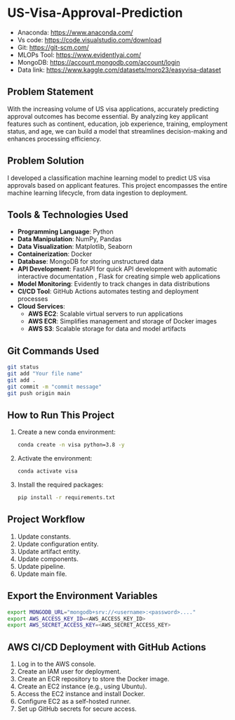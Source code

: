 # US-Visa-Approval-Prediction

- Anaconda: https://www.anaconda.com/
- Vs code: https://code.visualstudio.com/download
- Git: https://git-scm.com/
- MLOPs Tool: https://www.evidentlyai.com/
- MongoDB: https://account.mongodb.com/account/login
- Data link: https://www.kaggle.com/datasets/moro23/easyvisa-dataset

## Problem Statement

With the increasing volume of US visa applications, accurately predicting approval outcomes has become essential. By analyzing key applicant features such as continent, education, job experience, training, employment status, and age, we can build a model that streamlines decision-making and enhances processing efficiency.

## Problem Solution

I developed a classification machine learning model to predict US visa approvals based on applicant features. This project encompasses the entire machine learning lifecycle, from data ingestion to deployment.

## Tools & Technologies Used

- **Programming Language**: Python
- **Data Manipulation**: NumPy, Pandas
- **Data Visualization**: Matplotlib, Seaborn
- **Containerization**: Docker
- **Database**: MongoDB for storing unstructured data
- **API Development**: FastAPI for quick API development with automatic interactive documentation , Flask for creating simple web applications
- **Model Monitoring**: Evidently to track changes in data distributions
- **CI/CD Tool**: GitHub Actions automates testing and deployment processes
- **Cloud Services**:
  - **AWS EC2**: Scalable virtual servers to run applications
  - **AWS ECR**: Simplifies management and storage of Docker images
  - **AWS S3**: Scalable storage for data and model artifacts

## Git Commands Used

```bash
git status
git add "Your file name"
git add .
git commit -m "commit message"
git push origin main
```

## How to Run This Project

1. Create a new conda environment:
   ```bash
   conda create -n visa python=3.8 -y
   ```
2. Activate the environment:
   ```bash
   conda activate visa
   ```
3. Install the required packages:
   ```bash
   pip install -r requirements.txt
   ```

## Project Workflow

1. Update constants.
2. Update configuration entity.
3. Update artifact entity.
4. Update components.
5. Update pipeline.
6. Update main file.

## Export the Environment Variables

```bash
export MONGODB_URL="mongodb+srv://<username>:<password>...."
export AWS_ACCESS_KEY_ID=<AWS_ACCESS_KEY_ID>
export AWS_SECRET_ACCESS_KEY=<AWS_SECRET_ACCESS_KEY>
```

## AWS CI/CD Deployment with GitHub Actions

1. Log in to the AWS console.
2. Create an IAM user for deployment.
3. Create an ECR repository to store the Docker image.
4. Create an EC2 instance (e.g., using Ubuntu).
5. Access the EC2 instance and install Docker.
6. Configure EC2 as a self-hosted runner.
7. Set up GitHub secrets for secure access.
